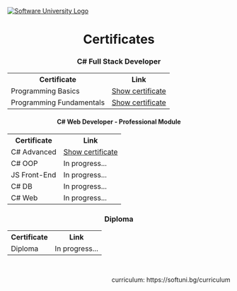 <a href="https://softuni.bg/" target="_blank" rel="noopener"><img src="https://softuni.bg/content/images/svg-logos/software-university-logo.svg?sanitize=true" alt="Software University Logo"></a>
<br/>

<h1 align="center">Certificates</h1>
<table align="center">
  <h3 align="center">C# Full Stack Developer</h3>
  <tr>
    <th>Certificate</th>
    <th>Link</th>
  </tr>
  <tr>
    <td>Programming Basics</td>
    <td><a href="https://softuni.bg/certificates/details/163685/56e61635">Show certificate</a></td>
  </tr>
  <tr>
    <td>Programming Fundamentals</td>
    <td><a href="https://softuni.bg/certificates/details/194630/db826997">Show certificate</a></td>
  </tr>
</table>


<table align="center">
  <h4 align="center">C# Web Developer - Professional Module</h4>
  <tr>
    <th>Certificate</th>
    <th>Link</th>
  </tr>
  <tr>
    <td>C# Advanced</td>
    <td><a href="https://softuni.bg/certificates/details/203494/75af0ad7">Show certificate</a></td>
  </tr>
   <tr>
    <td>C# OOP</td>
    <td>In progress...</td>
  </tr>
  <tr>
    <td>JS Front-End</td>
    <td>In progress...</td>
  </tr>
  <tr>
    <td>C# DB</td>
    <td>In progress...</td>
  </tr>
  <tr>
    <td>C# Web</td>
    <td>In progress...</td>
  </tr>
</table>

<table align="center">
  <h3 align="center">Diploma</h3>
  <tr>
    <th>Certificate</th>
    <th>Link</th>
  </tr>
  <tr>
    <td>Diploma</td>
    <td>In progress...</td>
  </tr>
</table>

<br/>

<p align="right">curriculum: https://softuni.bg/curriculum</p>

